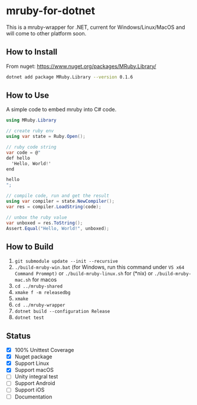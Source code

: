 # mruby-for-dotnet

This is a mruby-wrapper for .NET, current for Windows/Linux/MacOS and will come to other platform soon.

## How to Install

From nuget: https://www.nuget.org/packages/MRuby.Library/

```bash
dotnet add package MRuby.Library --version 0.1.6
```

## How to Use

A simple code to embed mruby into C# code.

```csharp
using MRuby.Library

// create ruby env
using var state = Ruby.Open();

// ruby code string
var code = @"
def hello
  'Hello, World!'
end

hello
";

// compile code, run and get the result
using var compiler = state.NewCompiler();
var res = compiler.LoadString(code);

// unbox the ruby value
var unboxed = res.ToString();
Assert.Equal("Hello, World!", unboxed);

```

## How to Build

1. `git submodule update --init --recursive`
2. `./build-mruby-win.bat` (for Windows, run this command under `VS x64 Command Prommpt)` or `./build-mruby-linux.sh` 
   for (*nix) or `./build-mruby-mac.sh` for macos 
3. `cd ../mruby-shared`
4. `xmake f -m releasedbg`
5. `xmake`
6. `cd ../mruby-wrapper`
7. `dotnet build --configuration Release`
8. `dotnet test`

## Status

- [X] 100% Unittest Coverage
- [X] Nuget package
- [X] Support Linux
- [X] Support macOS
- [ ] Unity integral test
- [ ] Support Android
- [ ] Support iOS
- [ ] Documentation
